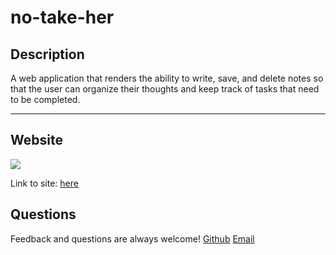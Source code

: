 # no-take-her

## Description
A web application that renders the ability to write, save, and delete notes so that the user can organize their thoughts and keep track of tasks that need to be completed.

----

## Website 
<img src= ./site-gif.gif>

Link to site: <a href= "https://no-take-her.herokuapp.com/">here</a>

## Questions
Feedback and questions are always welcome!
[Github](https://github.com/cannnonel)
[Email](mailto:cannone.rva!gmail.com)
